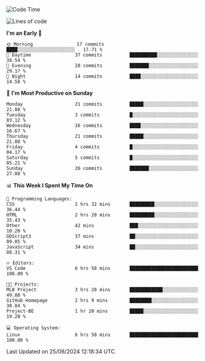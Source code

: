<!--START_SECTION:waka-->
![Code Time](http://img.shields.io/badge/Code%20Time-191%20hrs%2022%20mins-blue)

![Lines of code](https://img.shields.io/badge/From%20Hello%20World%20I%27ve%20Written-13.6%20thousand%20lines%20of%20code-blue)

**I'm an Early 🐤** 

```text
🌞 Morning                17 commits          ████░░░░░░░░░░░░░░░░░░░░░   17.71 % 
🌆 Daytime                37 commits          ██████████░░░░░░░░░░░░░░░   38.54 % 
🌃 Evening                28 commits          ███████░░░░░░░░░░░░░░░░░░   29.17 % 
🌙 Night                  14 commits          ████░░░░░░░░░░░░░░░░░░░░░   14.58 % 
```
📅 **I'm Most Productive on Sunday** 

```text
Monday                   21 commits          █████░░░░░░░░░░░░░░░░░░░░   21.88 % 
Tuesday                  3 commits           █░░░░░░░░░░░░░░░░░░░░░░░░   03.12 % 
Wednesday                16 commits          ████░░░░░░░░░░░░░░░░░░░░░   16.67 % 
Thursday                 21 commits          █████░░░░░░░░░░░░░░░░░░░░   21.88 % 
Friday                   4 commits           █░░░░░░░░░░░░░░░░░░░░░░░░   04.17 % 
Saturday                 5 commits           █░░░░░░░░░░░░░░░░░░░░░░░░   05.21 % 
Sunday                   26 commits          ███████░░░░░░░░░░░░░░░░░░   27.08 % 
```


📊 **This Week I Spent My Time On** 

```text
💬 Programming Languages: 
CSS                      2 hrs 32 mins       █████████░░░░░░░░░░░░░░░░   36.44 % 
HTML                     2 hrs 28 mins       █████████░░░░░░░░░░░░░░░░   35.43 % 
Other                    42 mins             ███░░░░░░░░░░░░░░░░░░░░░░   10.20 % 
GDScript3                37 mins             ██░░░░░░░░░░░░░░░░░░░░░░░   09.05 % 
JavaScript               34 mins             ██░░░░░░░░░░░░░░░░░░░░░░░   08.31 % 

🔥 Editors: 
VS Code                  6 hrs 58 mins       █████████████████████████   100.00 % 

🐱‍💻 Projects: 
MLB Project              3 hrs 28 mins       ████████████░░░░░░░░░░░░░   49.88 % 
GitHub Homepage          2 hrs 9 mins        ████████░░░░░░░░░░░░░░░░░   30.84 % 
Project-BE               1 hr 20 mins        █████░░░░░░░░░░░░░░░░░░░░   19.28 % 

💻 Operating System: 
Linux                    6 hrs 58 mins       █████████████████████████   100.00 % 
```


 Last Updated on 25/06/2024 12:18:34 UTC
<!--END_SECTION:waka-->
